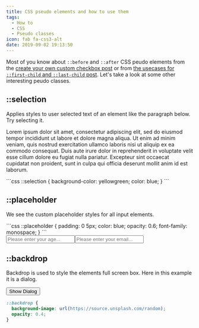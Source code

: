 ```yaml
---
title: CSS pseudo elements and how to use them
tags:
  - How to
  - CSS
  - Pseudo classes
icon: fab fa-css3-alt
date: 2019-09-02 19:13:50
---
```


Most of you know about `::before` and `::after` CSS peudo elements from the [create your own custom checkbox post][1] or from [the usecases for `::first-child` and `::last-child` post][2]. Let's take a look at some other interesting peudo classes.

<div id="pseudo-elements"><link rel="preconnect" href="https://source.unsplash.com"><link rel="preconnect" href="https://pseudo-elements.netlify.com"><link rel="stylesheet" href="https://pseudo-elements.netlify.com/style-for-blog.css"><link rel="prefetch" href="https://source.unsplash.com/random"><h2 id="selection">::selection</h2>Applies styles to user selected text of an element like the paragraph below. Try selecting it.<p>Lorem ipsum dolor sit amet, consectetur adipiscing elit, sed do eiusmod tempor incididunt ut labore et dolore magna aliqua. Ut enim ad minim veniam, quis nostrud exercitation ullamco laboris nisi ut aliquip ex ea commodo consequat. Duis aute irure dolor in reprehenderit in voluptate velit esse cillum dolore eu fugiat nulla pariatur. Excepteur sint occaecat cupidatat non proident, sunt in culpa qui officia deserunt mollit anim id est laborum.</p>
```css
::selection {
  background-color: yellowgreen;
  color: blue;
}
```
<h2 id="placeholder">::placeholder</h2><p>We see the custom placeholder styles for all input elements.</p>
```css
::placeholder {
  padding: 0 5px;
  color: blue;
  opacity: 0.6;
  font-family: monospace;
}
```
<div><input type="number" name="age" id="age" placeholder="Please enter your age..."><input type="email" name="email" id="email" placeholder="Please enter your email..."></div><h2 id="backdrop">::backdrop</h2><p>Backdrop is used to style the elements full screen box. Here in this example it is a dialog.</p><dialog id="dialog"><h2>This is the dialog</h2><form method="dialog"><button type="submit">Close</button></form>
</dialog><button onclick="document.getElementById('dialog').showModal()">Show Dialog</button></div>

```css
::backdrop {
  background-image: url(https://source.unsplash.com/random);
  opacity: 0.4;
}
```

[1]: /2019/08/26/How-to-create-a-custom-checkbox-with-just-CSS/
[2]: /2019/06/10/Usecases-for-first-child-and-last-child-in-css/
